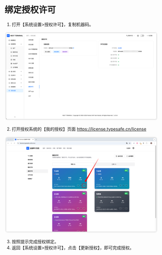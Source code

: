 # 绑定授权许可

1. 打开【系统设置>授权许可】，复制机器码。

![img.png](images/license.png)

2. 打开授权系统的【我的授权】页面 https://license.typesafe.cn/license

![img.png](images/my-license.png)

3. 按照提示完成授权绑定。
4. 返回【系统设置>授权许可】，点击【更新授权】，即可完成授权。